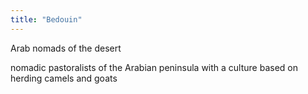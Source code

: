 ```yaml
---
title: "Bedouin"
---
```

Arab nomads of the desert

nomadic pastoralists of the Arabian peninsula with a culture based on herding camels and goats

